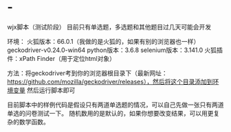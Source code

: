 # -
wjx脚本（测试阶段）
目前只有单选题，多选题和其他题目过几天可能会开发

环境：
火狐版本：66.0.1（我做的是火狐的，如果有别的浏览器也一样）
geckodriver-v0.24.0-win64
python版本：3.6.8
selenium版本：3.141.0
火狐插件：xPath Finder（用于定位html对象）



方法：将geckodriver考到你的浏览器根目录下（最新网址：https://github.com/mozilla/geckodriver/releases），然后将这个目录添加到环境变量
然后运行脚本即可

目前脚本中的样例代码是假设只有两道单选题的情况，可以自己先做一张只有两道单选的问卷测试一下。
随机数用的是默认的，如果你想要改变结果，可以用更复杂的数学函数。
